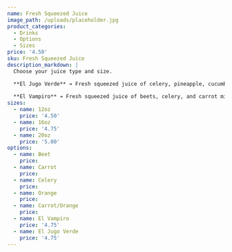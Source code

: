 ```yaml
---
name: Fresh Squeezed Juice
image_path: /uploads/placeholder.jpg
product_categories:
  - Drinks
  - Options
  - Sizes
price: '4.50'
sku: Fresh Squeezed Juice
description_markdown: |
  Choose your juice type and size.

  **El Jugo Verde** ➔ Fresh squeezed juice of celery, pineapple, cucumber, cactus, parsley, and orange juice.
  
  **El Vampiro** ➔ Fresh squeezed juice of beets, celery, and carrot mixed with orange juice and lime.
sizes:
  - name: 12oz
    price: '4.50'
  - name: 16oz
    price: '4.75'
  - name: 20oz
    price: '5.00'
options:
  - name: Beet
    price:
  - name: Carrot
    price:
  - name: Celery
    price:
  - name: Orange
    price:
  - name: Carrot/Orange
    price:
  - name: El Vampiro
    price: '4.75'
  - name: El Jugo Verde
    price: '4.75'
---
```

